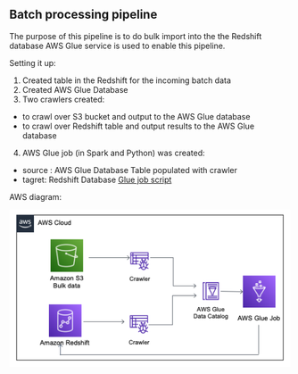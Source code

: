## Batch processing pipeline

The purpose of this pipeline is to do bulk import into the the Redshift database
AWS Glue service is used to enable this pipeline.

Setting it up:
1. Created table in the Redshift for the incoming batch data
2. Created AWS Glue Database
3. Two crawlers created:
 -  to crawl over S3 bucket and output to the AWS Glue database
 -  to crawl over Redshift table and output results to the AWS Glue database
4. AWS Glue job (in Spark and Python) was created: 
 -  source : AWS Glue Database Table populated with crawler
 -  tagret: Redshift Database
 [Glue job script](https://github.com/ksenia-tabakova/AWS-pipelines-project/blob/main/batch%20processing%20pipeline/glue_job.py)

AWS diagram:

![diagram](../diagrams/bulk-import.png)
